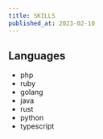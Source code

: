 ```yaml
---
title: SKILLS
published_at: 2023-02-10
---
```


## Languages
- php
- ruby
- golang
- java
- rust
- python
- typescript


